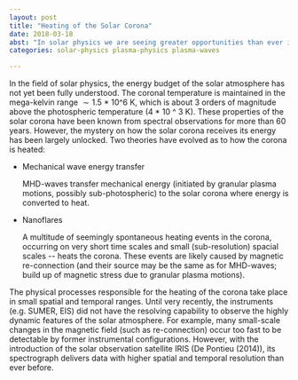 ```yaml
--- 
layout: post 
title: "Heating of the Solar Corona"
date: 2018-03-18
abst: "In solar physics we are seeing greater opportunities than ever in constraining the models with better observational data and in answering major scientific questions such as the 'coronal heating problem' "
categories: solar-physics plasma-physics plasma-waves

---
```


In the field of solar physics, the energy budget of the solar
atmosphere has not yet been fully understood. The coronal temperature
is maintained in the mega-kelvin range  ∼ 1.5 * 10^6 K, which is about
3 orders of magnitude above the photospheric temperature (4 * 10 ^ 3
K). These properties of the solar corona have been known from spectral
observations for more than 60 years. However, the mystery on how the
solar corona receives its energy has been largely unlocked. Two
theories have evolved as to how the corona is heated:

* Mechanical wave energy transfer

	MHD-waves transfer mechanical energy (initiated by granular plasma
    motions, possibly sub-photospheric) to the solar corona where
    energy is converted to heat.

* Nanoflares

	A multitude of seemingly spontaneous heating events in the corona,
    occurring on very short time scales and small (sub-resolution)
    spacial scales -- heats the corona. These events are likely caused
    by magnetic re-connection (and their source may be the same as for
    MHD-waves; build up of magnetic stress due to granular plasma
    motions).

The physical processes responsible for the heating of the corona take
place in small spatial and temporal ranges. Until very recently, the
instruments (e.g. SUMER, EIS) did not have the resolving capability to
observe the highly dynamic features of the solar atmosphere. For
example, many small-scale changes in the magnetic field (such as
re-connection) occur too fast to be detectable by former instrumental
configurations. However, with the introduction of the solar
observation satellite IRIS (De Pontieu (2014)), its spectrograph
delivers data with higher spatial and temporal resolution than ever
before.
